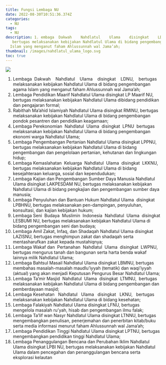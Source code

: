 ```yaml
---
title: Fungsi Lembaga NU
date: 2022-08-30T10:51:36.374Z
categories:
  - NU
tags:
  - NU
description: 1. embaga  Dakwah    Nahdlatul    Ulama    disingkat    LDNU,  
   bertugas melaksanakan kebijakan Nahdlatul Ulama di bidang pengembangan agama
  Islam yang menganut faham Ahlussunnah wal Jama’ah;
thumbnail: /images/nahdlatul_ulama_logo.svg
toc: true
---
```

<!--StartFragment-->

![](/images/nahdlatul_ulama_logo.svg)

1. Lembaga  Dakwah    Nahdlatul    Ulama    disingkat    LDNU,    bertugas melaksanakan kebijakan Nahdlatul Ulama di bidang pengembangan agama Islam yang menganut faham Ahlussunnah wal Jama’ah;
2. Lembaga Pendidikan Maarif Nahdlatul Ulama disingkat LP Maarif NU, bertugas melaksanakan kebijakan Nahdlatul Ulama dibidang pendidikan dan pengajaran formal;
3. Rabithah Ma’ahid Islamiyah Nahdlatul Ulama disingkat RMINU, bertugas melaksanakan kebijakan Nahdlatul Ulama di bidang pengembangan pondok pesantren dan pendidikan keagamaan;
4. Lembaga Perekonomian  Nahdlatul  Ulama  disingkat  LPNU  bertugas melaksanakan kebijakan Nahdlatul Ulama di bidang pengembangan ekonomi warga Nahdlatul Ulama;
5. Lembaga Pengembangan Pertanian Nahdlatul Ulama disingkat LPPNU, bertugas melaksanakan kebijakan Nahdlatul Ulama di bidang pengembangan dan pengelolaan pertanian, kehutanan dan lingkungan hidup;
6. Lembaga Kemaslahatan  Keluarga  Nahdlatul  Ulama  disingkat  LKKNU, bertugas melaksanakan kebijakan Nahdlatul Ulama di bidang kesejahteraan keluarga, sosial dan kependudukan;
7. Lembaga Kajian dan Pengembangan Sumber Daya Manusia Nahdlatul Ulama disingkat LAKPESDAM NU, bertugas melaksanakan kebijakan Nahdlatul Ulama di bidang pengkajian dan pengembangan sumber daya manusia;
8. Lembaga Penyuluhan dan Bantuan Hukum Nahdlatul Ulama  disingkat LPBHNU, bertugas melaksanakan pen-dampingan, penyuluhan, konsultasi, dan kajian kebijakan hukum;
9. Lembaga Seni  Budaya  Muslimin  Indonesia  Nahdlatul  Ulama  disingkat LESBUMI NU, bertugas melaksanakan kebijakan Nahdlatul Ulama di bidang pengembangan seni dan budaya;
10. Lembaga Amil Zakat, Infaq, dan Shadaqah Nahdlatul Ulama disingkat LAZISNU, bertugas menghimpun zakat dan shadaqah serta mentasharufkan zakat kepada mustahiqnya;
11. Lembaga Wakaf dan  Pertanahan  Nahdlatul  Ulama  disingkat  LWPNU, bertugas mengurus tanah dan bangunan serta harta benda wakaf lainnya milik Nahdlatul Ulama;
12. Lembaga Bahtsul Masail Nahdlatul Ulama disingkat LBMNU, bertugas membahas masalah-masalah maudlu’iyyah (tematik) dan waqi’iyyah (aktual) yang akan menjadi Keputusan Pengurus Besar Nahdlatul Ulama;
13. Lembaga Ta’mir Masjid  Nahdlatul  Ulama  disingkat  LTMNU,  bertugas melaksanakan kebijakan Nahdlatul Ulama di bidang pengembangan dan pemberdayaan masjid;
14. Lembaga Kesehatan   Nahdlatul   Ulama   disingkat   LKNU,   bertugas melaksanakan kebijakan Nahdlatul Ulama di bidang kesehatan;
15. Lembaga Falakiyah Nahdlatul Ulama disingkat LFNU, bertugas mengelola masalah ru’yah, hisab dan pengembangan iImu falak;
16. Lembaga Ta’lif wan Nasyr Nahdlatul Ulama disingkat LTNNU, bertugas mengembangkan penulisan, penerjemahan dan penerbitan kitab/buku serta media informasi menurut faham Ahlussunnah wal Jama’ah;
17. Lembaga Pendidikan Tinggi Nahdlatul Ulama disingkat LPTNU, bertugas mengembangkan pendidikan tinggi Nahdlatul Ulama;
18. Lembaga Penanggulangan Bencana dan Perubahan Iklim Nahdlatul Ulama disingkat LPBI NU, bertugas melaksanakan kebijakan Nahdlatul Ulama dalam pencegahan dan penanggulangan bencana serta eksplorasi kelautan

<!--EndFragment-->